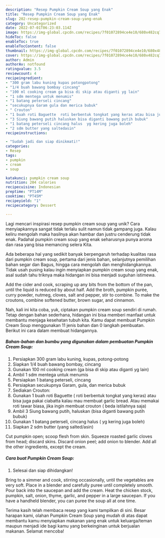 ```yaml
---
description: "Resep Pumpkin Cream Soup yang Enak"
title: "Resep Pumpkin Cream Soup yang Enak"
slug: 202-resep-pumpkin-cream-soup-yang-enak
category: Uncategorized
date: 2022-07-01T06:23:03.114Z
image: https://img-global.cpcdn.com/recipes/7f01072894ce4e10/680x482cq70/pumpkin-cream-soup-foto-resep-utama.jpg
hideToc: false
enableToc: true
enableTocContent: false
thumbnail: https://img-global.cpcdn.com/recipes/7f01072894ce4e10/680x482cq70/pumpkin-cream-soup-foto-resep-utama.jpg
cover: https://img-global.cpcdn.com/recipes/7f01072894ce4e10/680x482cq70/pumpkin-cream-soup-foto-resep-utama.jpg
author: Admin
authorAv: notfound
ratingvalue: 3.5
reviewcount: 4
recipeingredient:
- "300 gram labu kuning kupas potongpotong"
- "1/4 buah bawang bombay cincang"
- "100 ml cooking cream ga bisa di skip atau diganti yg lain"
- "1 sdm mentega untuk menumis"
- "1 batang peterseli cincang"
- "secukupnya Garam gula dan merica bubuk"
- " Crouton"
- "1 buah roti Baguette  roti berbentuk tongkat yang keras atau bisa juga pakai ciabatta kalau mau membuat garlic bread Atau memakai roti tawar biasa jika ingin membuat crouton  beda istilahnya saja"
- "3 Siung bawang putih haluskan bisa diganti bawang putih bubuk"
- "1 batang peterseli cincang halus  yg kering juga boleh"
- "2 sdm butter yang saltedasin"
recipeinstructions:

- "Sudah jadi dan siap dinikmati!"
categories:
- Resep
tags:
- pumpkin
- cream
- soup

katakunci: pumpkin cream soup 
nutrition: 204 calories
recipecuisine: Indonesian
preptime: "PT14M"
cooktime: "PT45M"
recipeyield: "1"
recipecategory: Dessert

---
```





Lagi mencari inspirasi resep pumpkin cream soup yang unik? Cara menyiapkannya sangat tidak terlalu sulit namun tidak gampang juga. Kalau keliru mengolah maka hasilnya akan hambar dan justru cenderung tidak enak. Padahal pumpkin cream soup yang enak seharusnya punya aroma dan rasa yang bisa memancing selera Kita.





Ada beberapa hal yang sedikit banyak berpengaruh terhadap kualitas rasa dari pumpkin cream soup, pertama dari jenis bahan, selanjutnya pemilihan bahan segar dan Bagus, hingga cara mengolah dan menghidangkannya. Tidak usah pusing kalau ingin menyiapkan pumpkin cream soup yang enak,      asal sudah tahu triknya maka hidangan ini bisa menjadi suguhan istimewa.














Add the cider and cook, scraping up any bits from the bottom of the pan, until the liquid is reduced by about half. Add the broth, pumpkin purée, curry powder, nutmeg, cloves, salt and pepper, stir to combine. To make the croutons, combine softened butter, brown sugar, and cinnamon.






Nah, kali ini kita coba, yuk, ciptakan pumpkin cream soup sendiri di rumah. Tetap dengan bahan sederhana, hidangan ini bisa memberi manfaat untuk membantu menjaga kesehatan tubuh kita. Kamu dapat membuat Pumpkin Cream Soup menggunakan 11 jenis bahan dan 0 langkah pembuatan. Berikut ini cara dalam membuat hidangannya.

<!--inarticleads1-->

##### Bahan-bahan dan bumbu yang digunakan dalam pembuatan Pumpkin Cream Soup:

1. Persiapkan 300 gram labu kuning, kupas, potong-potong
1. Siapkan 1/4 buah bawang bombay, cincang
1. Gunakan 100 ml cooking cream (ga bisa di skip atau diganti yg lain)
1. Ambil 1 sdm mentega untuk menumis
1. Persiapkan 1 batang peterseli, cincang
1. Persiapkan secukupnya Garam, gula, dan merica bubuk
1. Sediakan  Crouton:
1. Gunakan 1 buah roti Baguette ( roti berbentuk tongkat yang keras) atau bisa juga pakai ciabatta kalau mau membuat garlic bread. Atau memakai roti tawar biasa, jika ingin membuat crouton ( beda istilahnya saja)
1. Ambil 3 Siung bawang putih, haluskan (bisa diganti bawang putih bubuk)
1. Gunakan 1 batang peterseli, cincang halus ( yg kering juga boleh)
1. Siapkan 2 sdm butter (yang salted/asin)


Cut pumpkin open; scoop flesh from skin. Squeeze roasted garlic cloves from head; discard skins. Discard onion peel; add onion to blender. Add all the other ingredients, except the cream. 

<!--inarticleads2-->

##### Cara buat Pumpkin Cream Soup:


1. Selesai dan siap dihidangkan!

Bring to a simmer and cook, stirring occasionally, until the vegetables are very soft. Place in a blender and carefully puree until completely smooth. Pour back into the saucepan and add the cream. Heat the chicken stock, pumpkin, salt, onion, thyme, garlic, and pepper in a large saucepan. If you have a handheld blender, you can puree the soup all at one time. 

Terima kasih telah membaca resep yang kami tampilkan di sini. Besar harapan kami, olahan Pumpkin Cream Soup yang mudah di atas dapat membantu kamu menyiapkan makanan yang enak untuk keluarga/teman maupun menjadi ide bagi kamu yang berkeinginan untuk berjualan makanan. Selamat mencoba!
